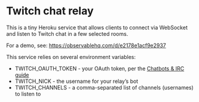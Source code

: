 # Twitch chat relay

This is a tiny Heroku service that allows clients to connect via WebSocket and listen to Twitch chat in a few selected rooms.

For a demo, see: https://observablehq.com/d/e2178e1acf9e2937

This service relies on several environment variables:

* TWITCH_OAUTH_TOKEN - your OAuth token, per the [Chatbots & IRC guide](https://dev.twitch.tv/docs/irc)
* TWITCH_NICK - the username for your relay’s bot
* TWITCH_CHANNELS - a comma-separated list of channels (usernames) to listen to
